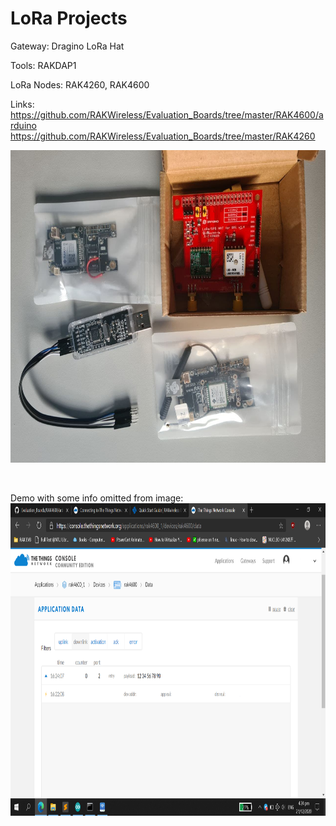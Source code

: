 # LoRa Projects

Gateway:
Dragino LoRa Hat

Tools:
RAKDAP1

LoRa Nodes:
RAK4260, RAK4600

Links:
https://github.com/RAKWireless/Evaluation_Boards/tree/master/RAK4600/arduino <br/>
https://github.com/RAKWireless/Evaluation_Boards/tree/master/RAK4260 <br/>

<img src="https://github.com/LawZHRobin/Projects/raw/main/LoRa/LoRa-Setup.jpg" width="750" height="500"> <br/>

<br/>

Demo with some info omitted from image: <br/>
<img src="https://github.com/LawZHRobin/Projects/raw/main/LoRa/LoRa.png" width="750" height="500"> <br/>
